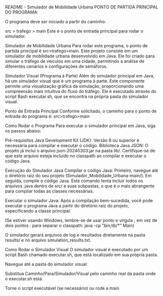 README - Simulador de Mobilidade Urbana
PONTO DE PARTIDA PRINCIPAL DO PROGRAMA:

O programa deve ser iniciado a partir do caminho:

src > trafego > main
Este é o ponto de entrada principal para rodar o simulador.

Simulador de Mobilidade Urbana
Para rodar este programa, o ponto de partida principal é src>trafego>main. Este projeto consiste em um simulador de mobilidade urbana desenvolvido em Java. Ele foi criado para simular o tráfego de veículos em uma cidade, permitindo a análise de diferentes cenários e configurações de semáforos.

Simulador Visual (Programa à Parte)
Além do simulador principal em Java, há um simulador visual que é um programa à parte. Este componente permite uma visualização gráfica da simulação, proporcionando uma compreensão mais intuitiva do fluxo do tráfego. Ele é executado através do script Bash executar.sh, que se encontra na própria pasta do simulador visual.

Ponto de Entrada Principal
Conforme solicitado, o caminho para o ponto de entrada do programa é:
src>trafego>main

Como Rodar o Programa
Para executar o simulador principal em Java, siga os passos abaixo:

Pré-requisitos
Java Development Kit (JDK): Versão 8 ou superior é necessária para compilar e executar o código.
Biblioteca Java JSON: O projeto já inclui o arquivo json-20240303.jar na pasta lib/. Certifique-se de que este arquivo esteja incluído no classpath ao compilar e executar o código Java.

Execução do Simulador Java
Compilar o código Java:
Primeiro, navegue até o diretório raiz do seu projeto (Simulador_Mobilidade_Urbana-main/). Em seguida, compile o código Java. Este comando tenta incluir todos os arquivos .java dentro de src/ e suas subpastas, o que é o mais abrangente para compilar todas as classes necessárias.

Executar o simulador Java:
Após a compilação bem-sucedida, você pode executar o programa Java a partir do diretório raiz do projeto, especificando a classe principal.

(Se estiver usando Windows, lembre-se de usar ponto e vírgula ; em vez de dois pontos : para separar o classpath: java -cp "bin;lib/*" Main)

O simulador gerará arquivos de log e resultados diretamente na pasta results/ e no arquivo simulation_results.txt.

Como Rodar o Simulador Visual
O simulador visual é executado por um script Bash chamado executar.sh, que está localizado em sua própria pasta.

Navegue até a pasta do simulador visual:

Substitua Caminho/Para/Simulador/Visual pelo caminho real da pasta onde o executar.sh está.

Torne o script executável (se necessário) ou rode a main


